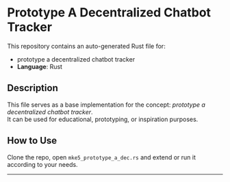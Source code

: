 # Prototype A Decentralized Chatbot Tracker

This repository contains an auto-generated Rust file for:

- prototype a decentralized chatbot tracker
- **Language**: Rust

## Description

This file serves as a base implementation for the concept: *prototype a decentralized chatbot tracker*.  
It can be used for educational, prototyping, or inspiration purposes.

## How to Use

Clone the repo, open `mke5_prototype_a_dec.rs` and extend or run it according to your needs.

---


